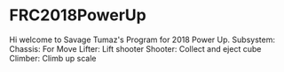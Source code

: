 # FRC2018PowerUp
  Hi welcome to Savage Tumaz's Program for 2018 Power Up.
  Subsystem:
    Chassis: For Move
    Lifter: Lift shooter
    Shooter: Collect and eject cube
    Climber: Climb up scale
